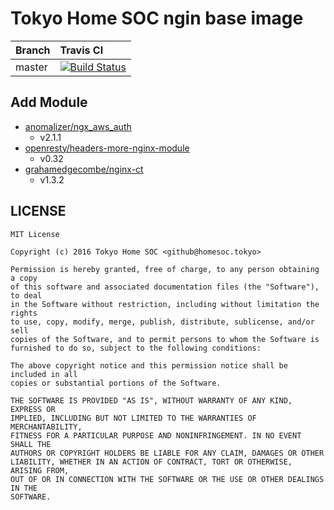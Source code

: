# Tokyo Home SOC ngin base image

| Branch | Travis CI |
|:-------|:----------|
| master | [![Build Status](https://travis-ci.org/tokyohomesoc/nginx.svg?branch=master)](https://travis-ci.org/tokyohomesoc/nginx) |


## Add Module
* [anomalizer/ngx_aws_auth](https://github.com/anomalizer/ngx_aws_auth)
    * v2.1.1
* [openresty/headers-more-nginx-module](https://github.com/openresty/headers-more-nginx-module)
    * v0.32
* [grahamedgecombe/nginx-ct](https://github.com/grahamedgecombe/nginx-ct)
    * v1.3.2

## LICENSE

```
MIT License

Copyright (c) 2016 Tokyo Home SOC <github@homesoc.tokyo>

Permission is hereby granted, free of charge, to any person obtaining a copy
of this software and associated documentation files (the "Software"), to deal
in the Software without restriction, including without limitation the rights
to use, copy, modify, merge, publish, distribute, sublicense, and/or sell
copies of the Software, and to permit persons to whom the Software is
furnished to do so, subject to the following conditions:

The above copyright notice and this permission notice shall be included in all
copies or substantial portions of the Software.

THE SOFTWARE IS PROVIDED "AS IS", WITHOUT WARRANTY OF ANY KIND, EXPRESS OR
IMPLIED, INCLUDING BUT NOT LIMITED TO THE WARRANTIES OF MERCHANTABILITY,
FITNESS FOR A PARTICULAR PURPOSE AND NONINFRINGEMENT. IN NO EVENT SHALL THE
AUTHORS OR COPYRIGHT HOLDERS BE LIABLE FOR ANY CLAIM, DAMAGES OR OTHER
LIABILITY, WHETHER IN AN ACTION OF CONTRACT, TORT OR OTHERWISE, ARISING FROM,
OUT OF OR IN CONNECTION WITH THE SOFTWARE OR THE USE OR OTHER DEALINGS IN THE
SOFTWARE.
```